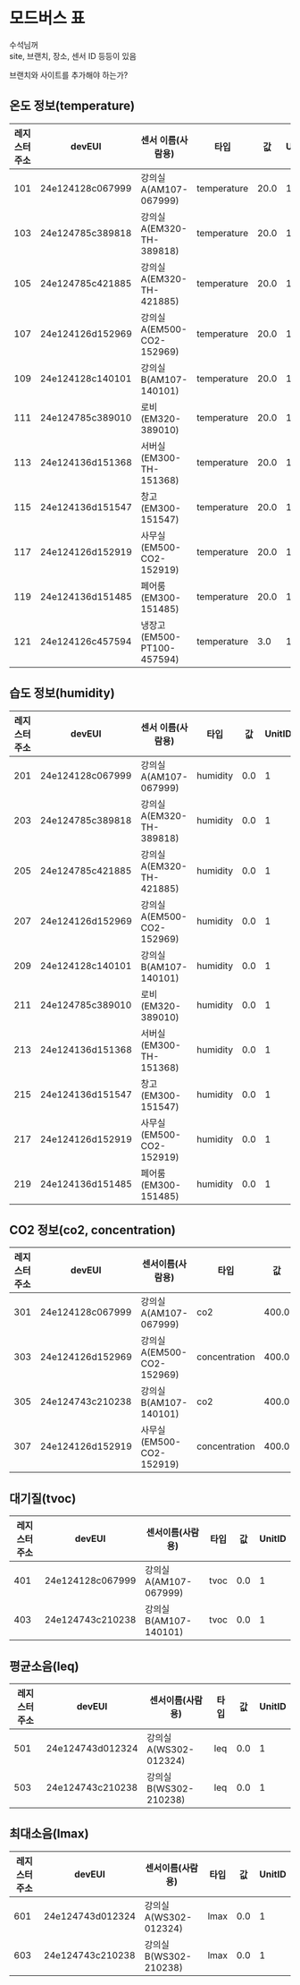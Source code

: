 # 모드버스 표

수석님꺼  
site, 브랜치, 장소, 센서 ID 등등이 있음

브랜치와 사이트를 추가해야 하는가?


## 온도 정보(temperature)

| 레지스터 주소 | devEUI | 센서 이름(사람용) | 타입 | 값  | UnitID |
| --- | --- | --- | --- | --- | --- |
| 101 | 24e124128c067999 | 강의실A(AM107-067999) | temperature | 20.0 | 1 |
| 103 | 24e124785c389818 | 강의실A(EM320-TH-389818) | temperature | 20.0 | 1 |
| 105  | 24e124785c421885 | 강의실A(EM320-TH-421885) | temperature | 20.0 | 1 |
| 107 | 24e124126d152969 | 강의실A(EM500-CO2-152969) | temperature | 20.0 | 1 |
| 109 | 24e124128c140101 | 강의실B(AM107-140101) | temperature | 20.0 | 1 |
| 111 | 24e124785c389010 | 로비(EM320-389010) | temperature | 20.0 | 1 |
| 113 | 24e124136d151368 | 서버실(EM300-TH-151368) | temperature | 20.0 | 1 |
| 115 | 24e124136d151547 | 창고(EM300-151547) | temperature | 20.0 | 1 |
| 117 | 24e124126d152919 | 사무실(EM500-CO2-152919) | temperature | 20.0 | 1 |
| 119 | 24e124136d151485 | 페어룸(EM300-151485) | temperature | 20.0 | 1 |
| 121 | 24e124126c457594 | 냉장고(EM500-PT100-457594) | temperature | 3.0 | 1 |

## 습도 정보(humidity)

| 레지스터 주소 | devEUI | 센서 이름(사람용) | 타입 | 값 | UnitID |
| --- | --- | --- | --- | --- | --- |
| 201 | 24e124128c067999 | 강의실A(AM107-067999) | humidity | 0.0 | 1 |
| 203 | 24e124785c389818 | 강의실A(EM320-TH-389818) | humidity | 0.0 | 1 |
| 205 | 24e124785c421885 | 강의실A(EM320-TH-421885) | humidity | 0.0 | 1 |
| 207 | 24e124126d152969 | 강의실A(EM500-CO2-152969) | humidity | 0.0 | 1 |
| 209 | 24e124128c140101 | 강의실B(AM107-140101) | humidity | 0.0 | 1 |
| 211 | 24e124785c389010 | 로비(EM320-389010) | humidity | 0.0 | 1 |
| 213 | 24e124136d151368 | 서버실(EM300-TH-151368) | humidity | 0.0 | 1 |
| 215 | 24e124136d151547 | 창고(EM300-151547) | humidity | 0.0 | 1 |
| 217 | 24e124126d152919 | 사무실(EM500-CO2-152919) | humidity | 0.0 | 1 |
| 219 | 24e124136d151485 | 페어룸(EM300-151485) | humidity | 0.0 | 1 |

## CO2 정보(co2, concentration)

| 레지스터 주소 | devEUI | 센서이름(사람용) | 타입 | 값 | UnitID |
| ---| --- | --- | --- | --- | --- |
| 301 | 24e124128c067999 | 강의실A(AM107-067999) | co2 | 400.0 | 1 |
| 303 | 24e124126d152969 | 강의실A(EM500-CO2-152969) | concentration | 400.0 |1 |
| 305 | 24e124743c210238 | 강의실B(AM107-140101) | co2 | 400.0 | 1 |
| 307 | 24e124126d152919 | 사무실(EM500-CO2-152919) | concentration | 400.0 | 1 |

## 대기질(tvoc)

| 레지스터 주소 | devEUI | 센서이름(사람용) | 타입 | 값 | UnitID |
| --- | --- | --- | --- | --- | --- |
| 401 | 24e124128c067999 | 강의실A(AM107-067999) | tvoc | 0.0 | 1 |
| 403 | 24e124743c210238 | 강의실B(AM107-140101) | tvoc | 0.0 | 1 |

## 평균소음(leq)

| 레지스터 주소 | devEUI | 센서이름(사람용) | 타입 | 값 | UnitID |
| --- | --- | --- | --- | --- | --- |
| 501 | 24e124743d012324 | 강의실A(WS302-012324) | leq | 0.0 | 1 |
| 503 | 24e124743c210238 | 강의실B(WS302-210238) | leq | 0.0 | 1 |

## 최대소음(lmax)

| 레지스터 주소 | devEUI | 센서이름(사람용) | 타입 | 값 | UnitID |
| ---| --- | --- | --- | --- | --- |
| 601 | 24e124743d012324 | 강의실A(WS302-012324) | lmax | 0.0 | 1 |
| 603 | 24e124743c210238 | 강의실B(WS302-210238) | lmax | 0.0 | 1 |